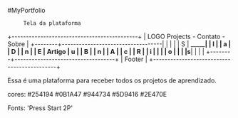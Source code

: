 #MyPortfolio
       
         Tela da plataforma                   

+--------------------------------------------+
| LOGO        Projects - Contato -Sobre      |
+--------+-----------------------------------|
|        |                                   |
|    S   |                            _______|
|    I   |                           |  a    |
|    D   |                           |  n    |
|    E   |     Artigo                |  u    |
|    B   |                           |  n    |
|    A   |                           |  c    |
|    R   |                           |  i    |
|        |                           |  o    |
|        |                           |__s____|
|        |                                   |
+--------+-----------------------------------+
|                  Footer                    |
+--------------------------------------------+

Essa é uma plataforma para receber todos os projetos de aprendizado.

cores:
#254194
#0B1A47
#944734
#5D9416
#2E470E


Fonts:
'Press Start 2P'
